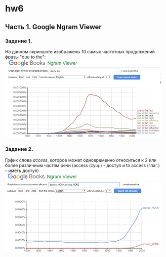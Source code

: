 # hw6
## **Часть 1. Google Ngram Viewer**
### **Задание 1.** 
На данном скриншоте изображены 10 самых частотных продолжений фразы "due to the":
![](https://github.com/JuliaBukhtiyarova/hw6/blob/master/due%20to%20the.jpg)
### **Задание 2.**
Грфик слова *access*, которое может одновременно относиться к 2 или более различным частям речи (access (сущ.) - доступ и to access (глаг.) - иметь доступ)
![](https://github.com/JuliaBukhtiyarova/hw6/blob/master/access.jpg)

